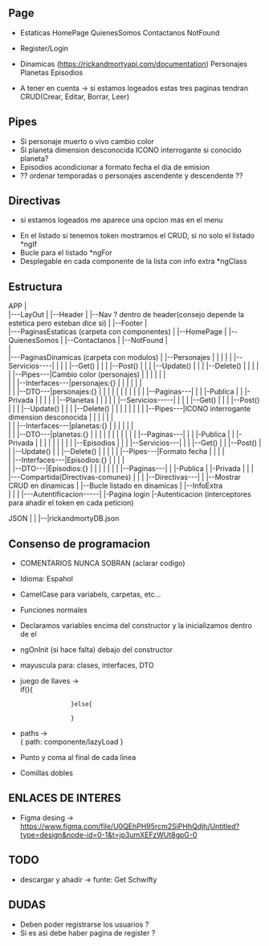 ## Page ##

+ Estaticas
HomePage 
QuienesSomos
Contactanos
NotFound

+ Register/Login

+ Dinamicas (https://rickandmortyapi.com/documentation)
Personajes
Planetas
Episodios

* A tener en cuenta -> si estamos logeados estas tres paginas tendran CRUD(Crear, Editar, Borrar, Leer)

## Pipes ## 
+ Si personaje muerto o vivo cambio color
+ Si planeta dimension desconocida ICONO interrogante si conocido planeta?
+ Episodios acondicionar a formato fecha el dia de emision
+ ?? ordenar temporadas o personajes ascendente y descendente ??
 
## Directivas ## 
- si estamos logeados me aparece una opcion mas en el menu
+ En el listado si tenemos token mostramos el CRUD, si no solo el listado *ngIf
+ Bucle para el listado *ngFor
+ Desplegable en cada componente de la lista con info extra *ngClass


## Estructura ##

APP 
|  
|---LayOut
|       |--Header 
|       |--Nav  ? dentro de header(consejo depende la estetica pero esteban dice si)
|       |--Footer
|       
|---PaginasEstaticas (carpeta con componentes)
|           |--HomePage 
|           |--QuienesSomos
|           |--Contactanos
|           |--NotFound
|   
|       
|---PaginasDinamicas (carpeta con modulos)
|           |--Personajes 
|           |       |
|           |       |--Servicios----|
|           |       |               |--Get()
|           |       |               |--Post()
|           |       |               |--Update()
|           |       |               |--Delete() 
|           |       |
|           |       |--Pipes---|Cambio color (personajes)
|           |       |
|           |       |               
|           |       |--Interfaces---|personajes:{}
|           |       |
|           |       |               
|           |       |--DTO---|personajes:{}
|           |       |
|           |       |
|           |       |
|           |       |--Paginas---|
|           |                    |-Publica
|           |                    |-Privada
|           |
|           |
|           |--Planetas
|           |       |
|           |       |--Servicios-----|
|           |       |                |--Get()
|           |       |                |--Post()
|           |       |                |--Update()
|           |       |                |--Delete() 
|           |       |
|           |       |
|           |       |--Pipes---|ICONO interrogante dimension desconocida
|           |       |
|           |       |               
|           |       |--Interfaces---|planetas:{}
|           |       |
|           |       |               
|           |       |--DTO---|planetas:{}
|           |       |
|           |       |
|           |       |
|           |       |--Paginas---|
|           |                    |-Publica
|           |                    |-Privada 
|           |
|           |
|           |
|           |
|           |--Episodios
|                    |
|                    |--Servicios---|
|                    |              |--Get()
|                    |              |--Post()
|                    |              |--Update()
|                    |              |--Delete() 
|                    |
|                    |
|                    |--Pipes---|Formato fecha 
|                    |
|                    |               
|                    |--Interfaces---|Episodios:{}
|                    |
|                    |               
|                    |--DTO---|Episodios:{}
|                    |
|                    |
|                    |
|                    |--Paginas---|
|                                 |-Publica
|                                 |-Privada
|
|
|           
|---Compartida(Directivas-comunes)
|          |
|          |--Directivas---|
|                          |--Mostrar CRUD en dinamicas
|                          |--Bucle listado en dinamicas
|                          |--InfoExtra   
|
|
|
|---Autentificacion-----|
                        |-Pagina login
                        |-Autenticacion (interceptores para ahadir el token en cada peticion)

 
 


JSON
|
|
|--|rickandmortyDB.json


## Consenso de programacion ##
- COMENTARIOS NUNCA SOBRAN (aclarar codigo)

- Idioma: Espahol
- CamelCase para variabels, carpetas, etc...
- Funciones normales
- Declaramos variables encima del constructor y la inicializamos dentro de el
- ngOnInit (si hace falta) debajo del constructor
- mayuscula para: clases, interfaces, DTO
- juego de llaves ->  
                    if(){

                    }else{
                        
                    }
- paths ->  
            {
                path:
                componente/lazyLoad
            }                 

- Punto y coma al final de cada linea
- Comillas dobles


## ENLACES DE INTERES ##
- Figma desing -> https://www.figma.com/file/U0QEhPH95rcm2SiPHhQdjh/Untitled?type=design&node-id=0-1&t=jp3umXEFzWUt8gpG-0
## TODO ##
- descargar y ahadir -> funte: Get Schwifty
## DUDAS ##
- Deben poder registrarse los usuarios ?
- Si es asi debe haber pagina de register ?